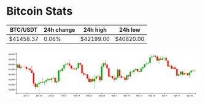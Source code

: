 # Bitcoin Stats

BTC/USDT|24h change|24h high|24h low|
|---|---|---|---|
|$41458.37|0.06%|$42199.00|$40820.00|

<img src="./chart.svg">
